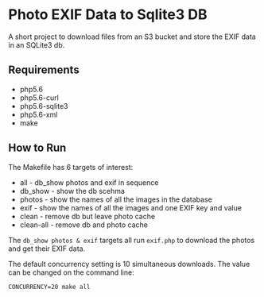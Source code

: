 Photo EXIF Data to Sqlite3 DB
=============================

A short project to download files from an S3 bucket and store the EXIF
data in an SQLite3 db.

Requirements
------------

+ php5.6
+ php5.6-curl
+ php5.6-sqlite3
+ php5.6-xml
+ make

How to Run
----------

The Makefile has 6 targets of interest:

+ all - db_show photos and exif in sequence
+ db_show - show the db scehma
+ photos - show the names of all the images in the database
+ exif - show the names of all the images and one EXIF key and value
+ clean - remove db but leave photo cache
+ clean-all - remove db and photo cache

The `db_show photos & exif` targets all run `exif.php` to download the
photos and get their EXIF data.

The default concurrency setting is 10 simultaneous downloads. The
value can be changed on the command line:

```
CONCURRENCY=20 make all
```
